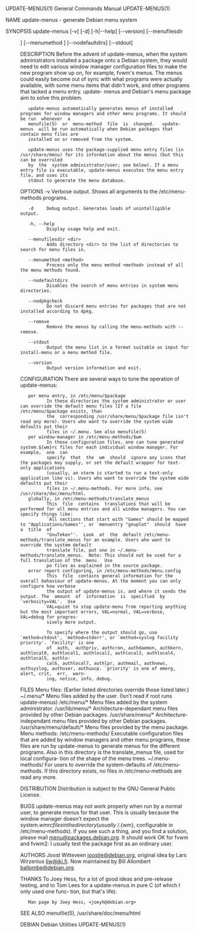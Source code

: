 UPDATE-MENUS(1)                                               General Commands Manual                                              UPDATE-MENUS(1)

NAME
       update-menus - generate Debian menu system

SYNOPSIS
       update-menus [-v] [-d] [-h|--help] [--version] [--menufilesdir <dir>] [--menumethod <method>] [--nodefaultdirs] [--stdout]

DESCRIPTION
       Before the advent of update-menus, when the system administrators installed a package onto a Debian system, they would need to edit various
       window manager configuration files to make the new program show up on, for example, fvwm's menus. The menus could easily become out of sync
       with  what  programs  were actually available, with some menu items that didn't work, and other programs that lacked a menu entry.  update-
       menus and Debian's menu package aim to solve this problem.

       update-menus automatically generates menus of installed programs for window managers and other menu programs. It should be run  whenever  a
       menufile(5)  or  menu-method  file  is  changed.   update-menus  will be run automatically when Debian packages that contain menu files are
       installed on or removed from the system.

       update-menus uses the package-supplied menu entry files (in /usr/share/menu) for its information about the menus (but this can be overruled
       by  the  system administrator/user; see below). If a menu entry file is executable, update-menus executes the menu entry file, and uses its
       stdout to generate the menu database.

OPTIONS
       -v     Verbose output. Shows all arguments to the /etc/menu-methods programs.

       -d     Debug output. Generates loads of unintelligible output.

       -h, --help
              Display usage help and exit.

       --menufilesdir <dir>
              Adds directory <dir> to the list of directories to search for menu files in.

       --menumethod <method>
              Process only the menu method <method> instead of all the menu methods found.

       --nodefaultdirs
              Disables the search of menu entries in system menu directories.

       --nodpkgcheck
              Do not discard menu entries for packages that are not installed according to dpkg.

       --remove
              Remove the menus by calling the menu-methods with --remove.

       --stdout
              Output the menu list in a format suitable as input for install-menu or a menu method file.

       --version
              Output version information and exit.

CONFIGURATION
       There are several ways to tune the operation of update-menus:

       per menu entry, in /etc/menu/$package
              In these directories the system administrator or user can override the default menu files (If a file /etc/menu/$package exists, than
              the  corresponding /usr/share/menu/$package file isn't read any more). Users who want to override the system wide defaults put their
              files in ~/.menu. See also menufile(5)
       per window-manager in /etc/menu-methods/$wm
              In these configuration files, one can tune generated system.${wm}rc files for each individual window manager. For example,  one  can
              specify  that  the  wm  should  ignore any icons that the packages may supply, or set the default wrapper for text-only applications
              (usually, an xterm is started to run a text-only application like vi). Users who want to override the system wide defaults put their
              files in ~/.menu-methods. For more info, see /usr/share/doc/menu/html.
       globally, in /etc/menu-methods/translate_menus
              This  file  contains  translations that will be performed for all menu entries and all window managers. You can specify things like:
              `All sections that start with "Games" should be mapped to "Applications/Games"', or `menuentry "gnuplot"  should  have  a  title  of
              "GnuTeken"'.  Look  at  the  default /etc/menu-methods/translate_menus for an example. Users who want to override the system default
              translate file, put one in ~/.menu-methods/translate_menus.  Note: This should not be used for a full translation of the  menu.  Use
              po files as explained in the source package.
       error report configuring, in /etc/menu-methods/menu.config
              This  file  contains general information for the overall behaviour of update-menus. At the moment you can only configure how verbose
              the output of update-menus is, and where it sends the output. The  amount  of  information  is  specified  by  `verbosity=VAL'.  Use
              VAL=quiet to stop update-menu from reporting anything but the most important errors, VAL=normal, VAL=verbose, VAL=debug for progres‐
              sively more output.

              To specify where the output should go, use `method=stdout', `method=stderr', or `method=syslog facility priority'. `Facility' is one
              of  auth,  authpriv, authcron, authdaemon, authkern, authlocal0, authlocal1, authlocal2, authlocal3, authlocal4, authlocal5, authlo‐
              cal6, authlocal7, authlpr, authmail, authnews, authsyslog, authuser, authuucp. `priority' is one of emerg, alert, crit,  err,  warn‐
              ing, notice, info, debug.

FILES
       Menu files: (Earlier listed directories override those listed later.)
              ~/.menu/*
                     Menu files added by the user. (Isn't read if root runs update-menus)
              /etc/menu/*
                     Menu files added by the system administrator.
              /usr/lib/menu/*
                     Architecture-dependant menu files provided by other Debian packages.
              /usr/share/menu/*
                     Architecture-independant menu files provided by other Debian packages.
              /usr/share/menu/default/*
                     Menu files provided by the menu package.
       Menu methods:
              /etc/menu-methods/
                     Executable configuration files that are added by window managers and other menu programs, these files are run by update-menus
                     to generate menus for the different programs. Also in this directory is the translate_menus file, used for  local  configura‐
                     tion of the shape of the menu trees.
              ~/.menu-methods/
                     For  users to override the system-defaults of /etc/menu-methods.  If this directory exists, no files in /etc/menu-methods are
                     read any more.

DISTRIBUTION
       Distribution is subject to the GNU General Public License.

BUGS
       update-menus may not work properly when run by a normal user, to generate menus for that user. This is usually because the  window  manager
       doesn't  expect  the  system.${wm}rc files in the directory (usually ~/.${wm}, configurable in /etc/menu-methods). If you see such a thing,
       and you find a solution, please mail <menu@packages.debian.org>. It should work OK for fvwm and fvwm2: I usually test the package first  as
       an ordinary user.

AUTHORS
       Joost Witteveen <joostje@debian.org>, original idea by Lars Wirzenius <liw@iki.fi>. Now maintained by Bill Allombert <ballombe@debian.org>.

THANKS
       To Joey Hess, for a lot of good ideas and pre-release testing, and to Tom Lees for a update-menus in pure C (of which I only used one func‐
       tion, but that's life).

       Man page by Joey Hess, <joeyh@debian.org>

SEE ALSO
       menufile(5), /usr/share/doc/menu/html

DEBIAN                                                           Debian Utilities                                                  UPDATE-MENUS(1)
